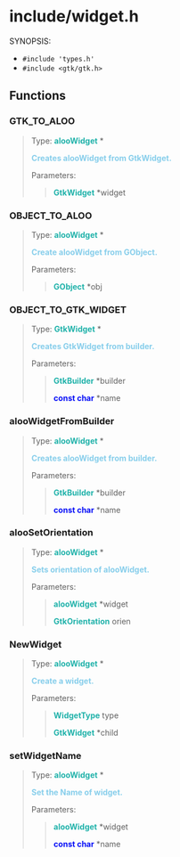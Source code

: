 # include/widget.h

SYNOPSIS:

-   `#include 'types.h'`
-   `#include <gtk/gtk.h>`

## Functions

### GTK_TO_ALOO

> Type: <key>alooWidget</key> \*
>
> <mark>Creates alooWidget from GtkWidget.</mark>
>
> Parameters:
>
> > <key>GtkWidget</key> \*widget

### OBJECT_TO_ALOO

> Type: <key>alooWidget</key> \*
>
> <mark>Create alooWidget from GObject.</mark>
>
> Parameters:
>
> > <key>GObject</key> \*obj

### OBJECT_TO_GTK_WIDGET

> Type: <key>GtkWidget</key> \*
>
> <mark>Creates GtkWidget from builder.</mark>
>
> Parameters:
>
> > <key>GtkBuilder</key> \*builder
> >
> > <res>const char</res> \*name

### alooWidgetFromBuilder

> Type: <key>alooWidget</key> \*
>
> <mark>Creates alooWidget from builder.</mark>
>
> Parameters:
>
> > <key>GtkBuilder</key> \*builder
> >
> > <res>const char</res> \*name

### alooSetOrientation

> Type: <key>alooWidget</key> \*
>
> <mark>Sets orientation of alooWidget.</mark>
>
> Parameters:
>
> > <key>alooWidget</key> \*widget
> >
> > <key>GtkOrientation</key> orien

### NewWidget

> Type: <key>alooWidget</key> \*
>
> <mark>Create a widget.</mark>
>
> Parameters:
>
> > <key>WidgetType</key> type
> >
> > <key>GtkWidget</key> \*child

### setWidgetName

> Type: <key>alooWidget</key> \*
>
> <mark>Set the Name of widget.</mark>
>
> Parameters:
>
> > <key>alooWidget</key> \*widget
> >
> > <res>const char</res> \*name

<style>
	mark {
		background: transparent;
		font-weight: bold;
		color: skyblue;
	}
    key{
		font-weight: bold;
        color: lightseagreen;
    }
    res {
        font-weight: bold;
        color: #070ff7;
    }
</style>
